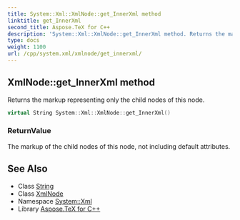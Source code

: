 ```yaml
---
title: System::Xml::XmlNode::get_InnerXml method
linktitle: get_InnerXml
second_title: Aspose.TeX for C++
description: 'System::Xml::XmlNode::get_InnerXml method. Returns the markup representing only the child nodes of this node in C++.'
type: docs
weight: 1100
url: /cpp/system.xml/xmlnode/get_innerxml/
---
```

## XmlNode::get_InnerXml method


Returns the markup representing only the child nodes of this node.

```cpp
virtual String System::Xml::XmlNode::get_InnerXml()
```


### ReturnValue

The markup of the child nodes of this node, not including default attributes.

## See Also

* Class [String](../../../system/string/)
* Class [XmlNode](../)
* Namespace [System::Xml](../../)
* Library [Aspose.TeX for C++](../../../)
